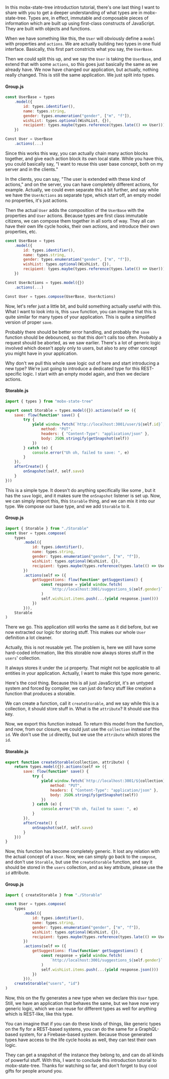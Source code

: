 In this mobx-state-tree introduction tutorial, there's one last thing I want to share with you to get a deeper understanding of what types are in mobx-state-tree. Types are, in effect, immutable and composable pieces of information which are built up using first-class constructs of JavaScript. They are built with objects and functions.

When we have something like this, the `User` will obviously define a `model` with properties and `actions`. We are actually building two types in one fluid interface. Basically, this first part constricts what you say, the `UserBase`.

Then we could split this up, and we say the `User` is taking the `UserBase`, and extend that with some `actions`, so this goes just basically the same as we already have. We now have changed our application, but actually, nothing really changed. This is still the same application. We just split into types.

#### Group.js
```javascript
const UserBase = types
    .model({
        id: types.identifier(),
        name: types.string,
        gender: types.enumeration("gender", ["m", "f"]),
        wishList: types.optional(WishList, {}),
        recipient: types.maybe(types.reference(types.late(() => User)))
    })

Const User = UserBase
    .actions(...)
```

Since this works this way, you can actually chain many action blocks together, and give each action block its own local state. While you have this, you could basically say, "I want to reuse this user base concept, both on my server and in the clients."

In the clients, you can say, "The user is extended with these kind of actions," and on the server, you can have completely different actions, for example. Actually, we could even separate this a bit further, and say while we have the `UserActions` as separate type, which start off, an empty model no properties, it's just actions.

Then the actual `User` adds the composition of the `UserBase` with the properties and `User` actions. Because types are first class immutable citizens, we can compose them together in all sorts of way. They all can have their own life cycle hooks, their own actions, and introduce their own properties, etc.

```javascript
const UserBase = types
    .model({
        id: types.identifier(),
        name: types.string,
        gender: types.enumeration("gender", ["m", "f"]),
        wishList: types.optional(WishList, {}),
        recipient: types.maybe(types.reference(types.late(() => User)))
    })

Const UserActions = types.model({})
    .actions(...)

Const User = types.compose(UserBase, UserActions)
```

Now, let's refer just a little bit, and build something actually useful with this. What I want to look into is, this `save` function, you can imagine that this is quite similar for many types of your application. This is quite a simplified version of proper `save`.

Probably there should be better error handling, and probably the `save` function should be debounced, so that this don't calls too often. Probably a request should be aborted, as we saw earlier. There's a lot of generic logic involved which doesn't apply only to users, but also to any other concept you might have in your application.

Why don't we pull this whole save logic out of here and start introducing a new type? We're just going to introduce a dedicated type for this REST-specific logic. I start with an empty model again, and then we declare actions.

#### Storable.js

```javascript
import { types } from "mobx-state-tree"

export const Storable = types.model({}).actions(self => ({
    save: flow(function* save() {
        try {
            yield window.fetch(`http://localhost:3001/user/${self.id}`, {
                method: "PUT",
                headers: { "Content-Type": "application/json" },
                body: JSON.stringify(getSnapshot(self))
            })
        } catch (e) {
            console.error("Uh oh, failed to save: ", e)
        }
    }),
    afterCreate() {
        onSnapshot(self, self.save)
    }
}))
```

This is a simple type. It doesn't do anything specifically like some , but it has the `save` logic, and it makes sure the `onSnapshot` listener is set up. Now, we can simply import this, this `Storable` thing, and we can mix it into our type. We compose our base type, and we add `Storable` to it.

#### Group.js
```javascript
import { Storable } from "./Storable"
const User = types.compose(
    types
        .model({
            id: types.identifier(),
            name: types.string,
            gender: types.enumeration("gender", ["m", "f"]),
            wishList: types.optional(WishList, {}),
            recipient: types.maybe(types.reference(types.late(() => User)))
        })
        .actions(self => ({
            getSuggestions: flow(function* getSuggestions() {
                const response = yield window.fetch(
                    `http://localhost:3001/suggestions_${self.gender}`
                )
                self.wishList.items.push(...(yield response.json()))
            })
        })),
    Storable
)
```

There we go. This application still works the same as it did before, but we now extracted our logic for storing stuff. This makes our whole `User` definition a lot cleaner.

Actually, this is not reusable yet. The problem is, here we still have some hard-coded information, like this storable now always stores stuff in the `users`' collection.

It always stores it under the `id` property. That might not be applicable to all entities in your application. Actually, I want to make this type more generic.

Here's the cool thing. Because this is all just JavaScript, it's an untyped system and forced by compiler, we can just do fancy stuff like creation a function that produces a storable.

We can create a function, call it `createStorable`, and we say while this is a collection, it should store stuff in. What is the `attribute`? It should use this key.

Now, we export this function instead. To return this model from the function, and now, from our closure, we could just use the `collection` instead of the `id`. We don't use the `id` directly, but we use the `attribute` which stores the `id`.

#### Storable.js
```javascript
export function createStorable(collection, attribute) {
    return types.model({}).actions(self => ({
        save: flow(function* save() {
            try {
                yield window.fetch(`http://localhost:3001/${collection}/${self[attribute]}`, {
                    method: "PUT",
                    headers: { "Content-Type": "application/json" },
                    body: JSON.stringify(getSnapshot(self))
                })
            } catch (e) {
                console.error("Uh oh, failed to save: ", e)
            }
        }),
        afterCreate() {
            onSnapshot(self, self.save)
        }
    }))
}
```

Now, this function has become completely generic. It lost any relation with the actual concept of a `User`. Now, we can simply go back to the `compose`, and don't use `Storable`, but use the `createStorable` function, and say it should be stored in the `users` collection, and as key attribute, please use the `id` attribute.

#### Group.js
```javascript
import { createStorable } from "./Storable"

const User = types.compose(
    types
        .model({
            id: types.identifier(),
            name: types.string,
            gender: types.enumeration("gender", ["m", "f"]),
            wishList: types.optional(WishList, {}),
            recipient: types.maybe(types.reference(types.late(() => User)))
        })
        .actions(self => ({
            getSuggestions: flow(function* getSuggestions() {
                const response = yield window.fetch(
                    `http://localhost:3001/suggestions_${self.gender}`
                )
                self.wishList.items.push(...(yield response.json()))
            })
        })),
    createStorable("users", "id")
)

```

Now, this on the fly generates a new type when we declare this `User` type. Still, we have an application that behaves the same, but we have now very generic logic, which we can reuse for different types as well for anything which is REST-like, like this type.

You can imagine that if you can do these kinds of things, like generic types on the fly for a REST-based systems, you can do the same for a GraphQL-based system, for a Firebase-based system. Because those generated types have access to the life cycle hooks as well, they can test their own logic.

They can get a snapshot of the instance they belong to, and can do all kinds of powerful stuff. With this, I want to conclude this introduction tutorial to mobx-state-tree. Thanks for watching so far, and don't forget to buy cool gifts for people around you.